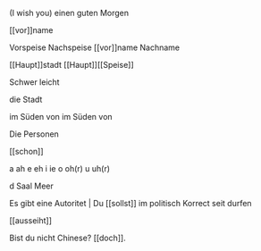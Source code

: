 (I wish you) einen guten Morgen

[[vor]]name 

Vorspeise
Nachspeise
[[vor]]name 
Nachname 


[[Haupt]]stadt 
[[Haupt]][[Speise]]


Schwer leicht

die Stadt 


im Süden von
im Süden von


Die Personen 

[[schon]]

a ah
e eh
i  ie 
o oh(r)
u uh(r)

d Saal
Meer

Es gibt eine Autoritet | Du [[sollst]] im politisch Korrect seit
durfen 





[[ausseiht]]


Bist du nicht Chinese? [[doch]]. 